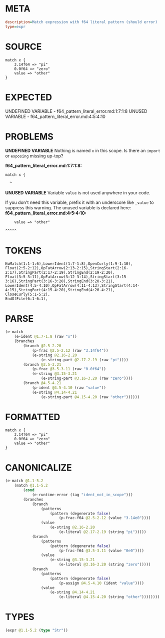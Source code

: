 # META
~~~ini
description=Match expression with f64 literal pattern (should error)
type=expr
~~~
# SOURCE
~~~roc
match x {
    3.14f64 => "pi"
    0.0f64 => "zero"
    value => "other"
}
~~~
# EXPECTED
UNDEFINED VARIABLE - f64_pattern_literal_error.md:1:7:1:8
UNUSED VARIABLE - f64_pattern_literal_error.md:4:5:4:10
# PROBLEMS
**UNDEFINED VARIABLE**
Nothing is named `x` in this scope.
Is there an `import` or `exposing` missing up-top?

**f64_pattern_literal_error.md:1:7:1:8:**
```roc
match x {
```
      ^


**UNUSED VARIABLE**
Variable `value` is not used anywhere in your code.

If you don't need this variable, prefix it with an underscore like `_value` to suppress this warning.
The unused variable is declared here:
**f64_pattern_literal_error.md:4:5:4:10:**
```roc
    value => "other"
```
    ^^^^^


# TOKENS
~~~zig
KwMatch(1:1-1:6),LowerIdent(1:7-1:8),OpenCurly(1:9-1:10),
Float(2:5-2:12),OpFatArrow(2:13-2:15),StringStart(2:16-2:17),StringPart(2:17-2:19),StringEnd(2:19-2:20),
Float(3:5-3:11),OpFatArrow(3:12-3:14),StringStart(3:15-3:16),StringPart(3:16-3:20),StringEnd(3:20-3:21),
LowerIdent(4:5-4:10),OpFatArrow(4:11-4:13),StringStart(4:14-4:15),StringPart(4:15-4:20),StringEnd(4:20-4:21),
CloseCurly(5:1-5:2),
EndOfFile(6:1-6:1),
~~~
# PARSE
~~~clojure
(e-match
	(e-ident @1.7-1.8 (raw "x"))
	(branches
		(branch @2.5-2.20
			(p-frac @2.5-2.12 (raw "3.14f64"))
			(e-string @2.16-2.20
				(e-string-part @2.17-2.19 (raw "pi"))))
		(branch @3.5-3.21
			(p-frac @3.5-3.11 (raw "0.0f64"))
			(e-string @3.15-3.21
				(e-string-part @3.16-3.20 (raw "zero"))))
		(branch @4.5-4.21
			(p-ident @4.5-4.10 (raw "value"))
			(e-string @4.14-4.21
				(e-string-part @4.15-4.20 (raw "other"))))))
~~~
# FORMATTED
~~~roc
match x {
	3.14f64 => "pi"
	0.0f64 => "zero"
	value => "other"
}
~~~
# CANONICALIZE
~~~clojure
(e-match @1.1-5.2
	(match @1.1-5.2
		(cond
			(e-runtime-error (tag "ident_not_in_scope")))
		(branches
			(branch
				(patterns
					(pattern (degenerate false)
						(p-frac-f64 @2.5-2.12 (value "3.14e0"))))
				(value
					(e-string @2.16-2.20
						(e-literal @2.17-2.19 (string "pi")))))
			(branch
				(patterns
					(pattern (degenerate false)
						(p-frac-f64 @3.5-3.11 (value "0e0"))))
				(value
					(e-string @3.15-3.21
						(e-literal @3.16-3.20 (string "zero")))))
			(branch
				(patterns
					(pattern (degenerate false)
						(p-assign @4.5-4.10 (ident "value"))))
				(value
					(e-string @4.14-4.21
						(e-literal @4.15-4.20 (string "other"))))))))
~~~
# TYPES
~~~clojure
(expr @1.1-5.2 (type "Str"))
~~~
